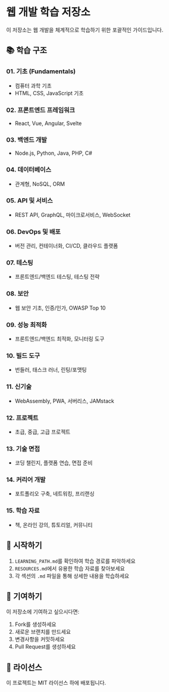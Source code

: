 # 웹 개발 학습 저장소

이 저장소는 웹 개발을 체계적으로 학습하기 위한 포괄적인 가이드입니다.

## 📚 학습 구조

### 01. 기초 (Fundamentals)

- 컴퓨터 과학 기초
- HTML, CSS, JavaScript 기초

### 02. 프론트엔드 프레임워크

- React, Vue, Angular, Svelte

### 03. 백엔드 개발

- Node.js, Python, Java, PHP, C#

### 04. 데이터베이스

- 관계형, NoSQL, ORM

### 05. API 및 서비스

- REST API, GraphQL, 마이크로서비스, WebSocket

### 06. DevOps 및 배포

- 버전 관리, 컨테이너화, CI/CD, 클라우드 플랫폼

### 07. 테스팅

- 프론트엔드/백엔드 테스팅, 테스팅 전략

### 08. 보안

- 웹 보안 기초, 인증/인가, OWASP Top 10

### 09. 성능 최적화

- 프론트엔드/백엔드 최적화, 모니터링 도구

### 10. 빌드 도구

- 번들러, 태스크 러너, 린팅/포맷팅

### 11. 신기술

- WebAssembly, PWA, 서버리스, JAMstack

### 12. 프로젝트

- 초급, 중급, 고급 프로젝트

### 13. 기술 면접

- 코딩 챌린지, 플랫폼 연습, 면접 준비

### 14. 커리어 개발

- 포트폴리오 구축, 네트워킹, 프리랜싱

### 15. 학습 자료

- 책, 온라인 강의, 튜토리얼, 커뮤니티

## 🚀 시작하기

1. `LEARNING_PATH.md`를 확인하여 학습 경로를 파악하세요
2. `RESOURCES.md`에서 유용한 학습 자료를 찾아보세요
3. 각 섹션의 `.md` 파일을 통해 상세한 내용을 학습하세요

## 📝 기여하기

이 저장소에 기여하고 싶으시다면:

1. Fork를 생성하세요
2. 새로운 브랜치를 만드세요
3. 변경사항을 커밋하세요
4. Pull Request를 생성하세요

## 📄 라이선스

이 프로젝트는 MIT 라이선스 하에 배포됩니다.

